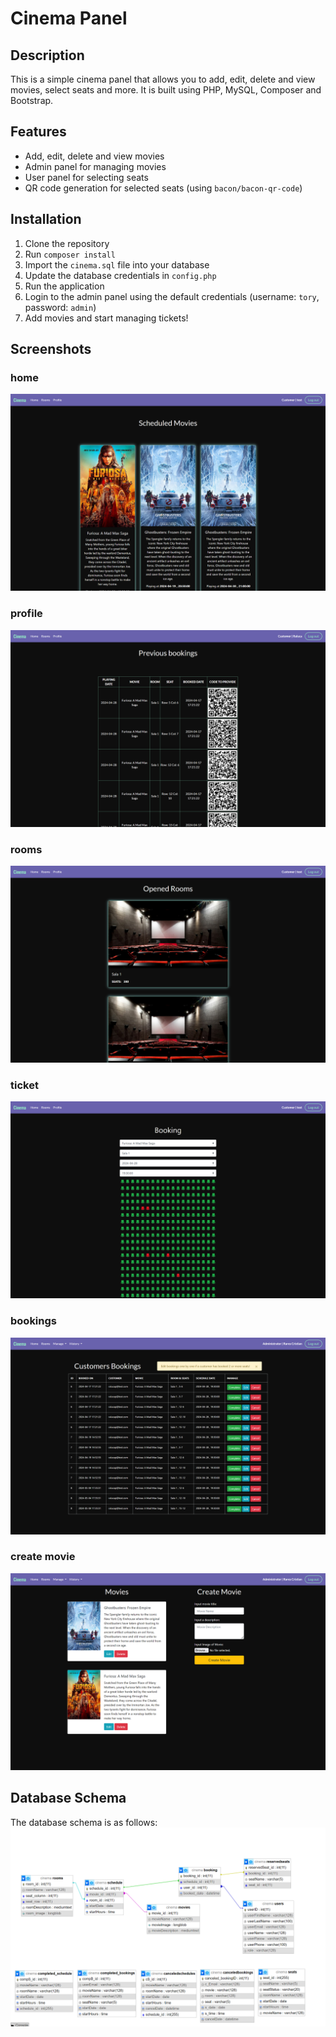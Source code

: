 # Cinema Panel

## Description
This is a simple cinema panel that allows you to add, edit, delete and view movies, select seats and more. It is built using PHP, MySQL, Composer and Bootstrap.

## Features
- Add, edit, delete and view movies
- Admin panel for managing movies
- User panel for selecting seats
- QR code generation for selected seats (using `bacon/bacon-qr-code`)

## Installation
1. Clone the repository
2. Run `composer install`
3. Import the `cinema.sql` file into your database
4. Update the database credentials in `config.php`
5. Run the application
6. Login to the admin panel using the default credentials (username: `tory`, password: `admin`)
7. Add movies and start managing tickets!

## Screenshots
### home
![home](screenshots/home.png)

### profile
![profile](screenshots/profile.png)

### rooms
![rooms](screenshots/rooms.png)

### ticket
![ticket](screenshots/ticket.png)

### bookings
![bookings](screenshots/bookings.png)

### create movie
![create movie](screenshots/create_movie.png)


## Database Schema
The database schema is as follows:
![database schema](screenshots/database_schema.png)


